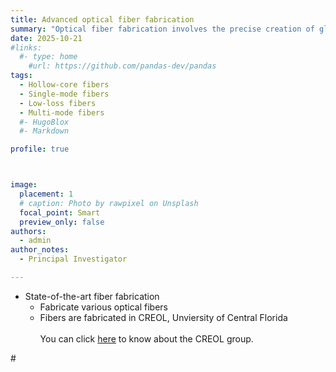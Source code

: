 ```yaml
---
title: Advanced optical fiber fabrication
summary: "Optical fiber fabrication involves the precise creation of glass fibers that guide light with minimal loss. Using advanced techniques such as chemical vapor deposition and fiber drawing, high-purity silica preforms are heated and stretched into thin, flexible fibers that form the backbone of modern communication, sensing, and photonic technologies."
date: 2025-10-21
#links:
  #- type: home
    #url: https://github.com/pandas-dev/pandas
tags:
  - Hollow-core fibers
  - Single-mode fibers
  - Low-loss fibers
  - Multi-mode fibers
  #- HugoBlox
  #- Markdown

profile: true



image:
  placement: 1
  # caption: Photo by rawpixel on Unsplash
  focal_point: Smart
  preview_only: false
authors:
  - admin
author_notes:
  - Principal Investigator

---
```


- State-of-the-art fiber fabrication
  - Fabricate various optical fibers
  - Fibers are fabricated in CREOL, Unviersity of Central Florida
  <br><br>
You can click [here](https://creol.ucf.edu/person/rodrigo-amezcua-correa/) to know about the CREOL group.

#<!--more-->

